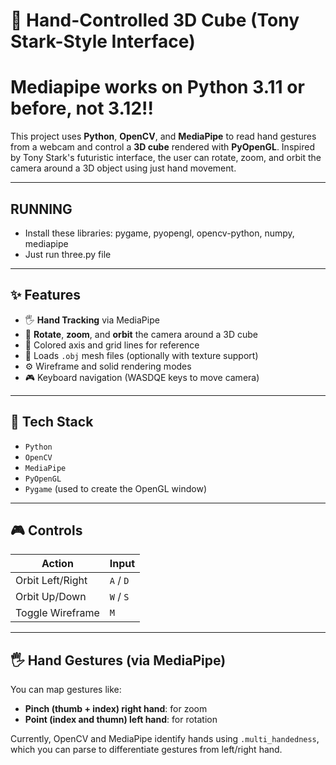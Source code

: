 # 🧊 Hand-Controlled 3D Cube (Tony Stark-Style Interface)
# Mediapipe works on Python 3.11 or before, not 3.12!!
This project uses **Python**, **OpenCV**, and **MediaPipe** to read hand gestures from a webcam and control a **3D cube** rendered with **PyOpenGL**. Inspired by Tony Stark's futuristic interface, the user can rotate, zoom, and orbit the camera around a 3D object using just hand movement.


---

## RUNNING
- Install these libraries: pygame, pyopengl, opencv-python, numpy, mediapipe
- Just run three.py file

---

## ✨ Features

- 🖐️ **Hand Tracking** via MediaPipe
- 🔄 **Rotate**, **zoom**, and **orbit** the camera around a 3D cube
- 🧭 Colored axis and grid lines for reference
- 🧱 Loads `.obj` mesh files (optionally with texture support)
- ⚙️ Wireframe and solid rendering modes
- 🎮 Keyboard navigation (WASDQE keys to move camera)

---

## 🧰 Tech Stack

- `Python`
- `OpenCV`
- `MediaPipe`
- `PyOpenGL`
- `Pygame` (used to create the OpenGL window)

---

## 🎮 Controls

| Action        | Input        |
|---------------|--------------|
| Orbit Left/Right | `A` / `D` |
| Orbit Up/Down | `W` / `S`    |
| Toggle Wireframe | `M`       |

---

## 🖐️ Hand Gestures (via MediaPipe)

You can map gestures like:
- **Pinch (thumb + index) right hand**: for zoom
- **Point (index and thumn) left hand**: for rotation

Currently, OpenCV and MediaPipe identify hands using `.multi_handedness`, which you can parse to differentiate gestures from left/right hand.


